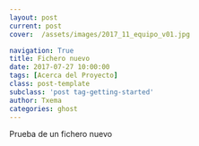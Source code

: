 ```yaml
---
layout: post
current: post
cover:  /assets/images/2017_11_equipo_v01.jpg

navigation: True
title: Fichero nuevo
date: 2017-07-27 10:00:00
tags: [Acerca del Proyecto]
class: post-template
subclass: 'post tag-getting-started'
author: Txema
categories: ghost
---
```


Prueba de un fichero nuevo

